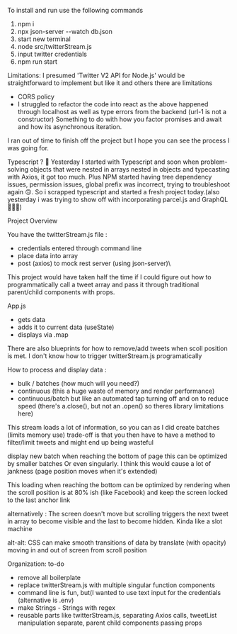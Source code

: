 
To install and run use the following commands
1. npm i
2. npx json-server --watch db.json 
3. start new terminal
4. node src/twitterStream.js 
5. input twitter credentials
6. npm run start 


Limitations:
I presumed 'Twitter V2 API for Node.js' would be straightforward to implement but like it and others there are limitations 
- CORS policy
- I struggled to refactor the code into react as the above happened through localhost as well as type errors from the backend (url-1 is not a constructor)
Something to do with how you factor promises and await  and how its asynchronous iteration.

I ran out of time to finish off the project but I hope you can see the process I was going for.

Typescript ? 🤔
Yesterday I started with Typescript and soon when problem-solving objects that were nested in arrays nested in objects and typecasting with Axios, it got too much.
Plus NPM started having tree dependency issues, permission issues, global prefix was incorrect, trying to troubleshoot again 🙃. 
So i scrapped typescript and started a fresh project today.(also yesterday i was trying to show off with incorporating parcel.js and GraphQL 🤦🏻‍♂️)

Project Overview

You have the twitterStream.js file :

- credentials entered through command line
- place data into array
- post (axios) to mock rest server (using json-server)\

This project would have taken half the time if I could figure out how to programmatically call a tweet array and pass it through traditional parent/child components with props.

App.js

- gets data 
- adds it to current data (useState)
- displays via .map

There are also blueprints for how to remove/add tweets when scoll position is met. 
I don't know how to trigger twitterStream.js programatically

How to process and display data :

- bulk / batches (how much will you need?)
- continuous (this a huge waste of memory and render performance) 
- continuous/batch but like an automated tap turning off and on to reduce speed (there's a.close(), but not an .open() so theres library limitations here)


This stream loads a lot of information, so you can as I did create batches (limits memory use)
trade-off is that you then have to have a method to filter/limit tweets and might end up being wasteful

display new batch when reaching the bottom of page 
this can be optimized by smaller batches
Or even singularly.
I think this would cause a lot of jankness  (page position moves when it's extended) 

This loading when reaching the bottom can be optimized by rendering when the scroll position is at 80% ish (like Facebook) and keep the screen locked to the last anchor link

alternatively :
The screen doesn't move but scrolling triggers the next tweet in array to become visible and the last to become hidden. 
Kinda like a slot machine

alt-alt:
CSS can make smooth transitions of data by translate (with opacity) moving in and out of screen from scroll position

Organization: 
to-do
- remove all boilerplate
- replace twitterStream.js with multiple singular function components 
- command line is fun, but(I wanted to use text input for the credentials (alternative is .env)
- make Strings - Strings with regex 
- reusable parts like twitterStream.js, separating Axios calls, tweetList manipulation separate, parent child components passing props 


